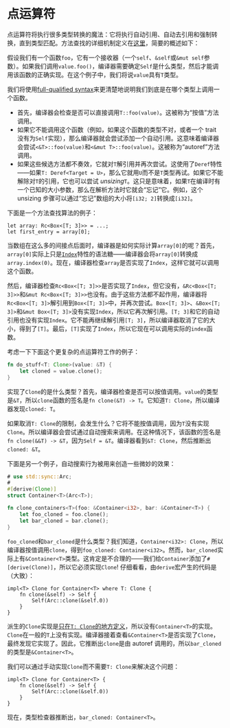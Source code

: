 # 点运算符

点运算符将执行很多类型转换的魔法：它将执行自动引用、自动去引用和强制转换，直到类型匹配。方法查找的详细机制定义在[这里][method_lookup]，简要的概述如下：

假设我们有一个函数`foo`，它有一个接收器（一个`self`、`&self`或`&mut self`参数）。如果我们调用`value.foo()`，编译器需要确定`Self`是什么类型，然后才能调用该函数的正确实现。在这个例子中，我们将说`value`具有`T`类型。

我们将使用[full-qualified syntax][fqs]来更清楚地说明我们到底是在哪个类型上调用一个函数。

- 首先，编译器会检查是否可以直接调用`T::foo(value)`。这被称为“按值”方法调用。
- 如果它不能调用这个函数（例如，如果这个函数的类型不对，或者一个 trait 没有为`Self`实现），那么编译器就会尝试添加一个自动引用。这意味着编译器会尝试`<&T>::foo(value)`和`<&mut T>::foo(value)`。这被称为“autoref”方法调用。
- 如果这些候选方法都不奏效，它就对`T`解引用并再次尝试。这使用了`Deref`特性——如果`T: Deref<Target = U>`，那么它就用`U`而不是`T`类型再试。如果它不能解除对`T`的引用，它也可以尝试 _unsizing_`T`。这只是意味着，如果`T`在编译时有一个已知的大小参数，那么在解析方法时它就会“忘记”它。例如，这个 unsizing 步骤可以通过“忘记”数组的大小将`[i32; 2]`转换成`[i32]`。

下面是一个方法查找算法的例子：

```rust,ignore
let array: Rc<Box<[T; 3]>> = ...;
let first_entry = array[0];
```

当数组在这么多的间接点后面时，编译器是如何实际计算`array[0]`的呢？首先，`array[0]`实际上只是[`Index`][index]特性的语法糖——编译器会将`array[0]`转换成`array.index(0)`。现在，编译器检查`array`是否实现了`Index`，这样它就可以调用这个函数。

然后，编译器检查`Rc<Box<[T; 3]>>`是否实现了`Index`，但它没有，`&Rc<Box<[T; 3]>>`和`&mut Rc<Box<[T; 3]>>`也没有。由于这些方法都不起作用，编译器将`Rc<Box<[T; 3]>`解引用到`Box<[T; 3]>`中，并再次尝试。`Box<[T; 3]>`、`&Box<[T; 3]>`和`&mut Box<[T; 3]>`没有实现`Index`，所以它再次解引用。`[T; 3]`和它的自动引用也没有实现`Index`。它不能再继续解引用`[T; 3]`，所以编译器取消了它的大小，得到了`[T]`。最后，`[T]`实现了`Index`，所以它现在可以调用实际的`index`函数。

考虑一下下面这个更复杂的点运算符工作的例子：

```rust
fn do_stuff<T: Clone>(value: &T) {
    let cloned = value.clone();
}
```

实现了`Clone`的是什么类型？首先，编译器检查是否可以按值调用。`value`的类型是`&T`，所以`clone`函数的签名是`fn clone(&T) -> T`。它知道`T: Clone`，所以编译器发现`cloned: T`。

如果取消`T: Clone`的限制，会发生什么？它将不能按值调用，因为`T`没有实现`Clone`。所以编译器会尝试通过自动搜索来调用。在这种情况下，该函数的签名是`fn clone(&&T) -> &T`，因为`Self = &T`。编译器看到`&T: Clone`，然后推断出`cloned: &T`。

下面是另一个例子，自动搜索行为被用来创造一些微妙的效果：

```rust
# use std::sync::Arc;
#
#[derive(Clone)]
struct Container<T>(Arc<T>);

fn clone_containers<T>(foo: &Container<i32>, bar: &Container<T>) {
    let foo_cloned = foo.clone();
    let bar_cloned = bar.clone();
}
```

`foo_cloned`和`bar_cloned`是什么类型？我们知道，`Container<i32>: Clone`，所以编译器按值调用`clone`，得到`foo_cloned: Container<i32>`。然而，`bar_cloned`实际上有`&Container<T>`类型。这肯定是不合理的——我们给`Container`添加了`#[derive(Clone)]`，所以它必须实现`Clone`! 仔细看看，由`derive`宏产生的代码是（大致）：

```rust,ignore
impl<T> Clone for Container<T> where T: Clone {
    fn clone(&self) -> Self {
        Self(Arc::clone(&self.0))
    }
}
```

派生的`Clone`实现是[只在`T: Clone`的地方定义][clone]，所以没有`Container<T>`的实现。`Clone`在一般的`T`上没有实现。编译器接着查看`&Container<T>`是否实现了`Clone`，最终发现它实现了。因此，它推断出`clone`是由 autoref 调用的，所以`bar_cloned`的类型是`&Container<T>`。

我们可以通过手动实现`Clone`而不需要`T: Clone`来解决这个问题：

```rust,ignore
impl<T> Clone for Container<T> {
    fn clone(&self) -> Self {
        Self(Arc::clone(&self.0))
    }
}
```

现在，类型检查器推断出，`bar_cloned: Container<T>`。

[fqs]: https://doc.rust-lang.org/book/ch19-03-advanced-traits.html#fully-qualified-syntax-for-disambiguation-calling-methods-with-the-same-name
[method_lookup]: https://rustc-dev-guide.rust-lang.org/method-lookup.html
[index]: https://doc.rust-lang.org/std/ops/trait.Index.html
[clone]: https://doc.rust-lang.org/std/clone/trait.Clone.html#derivable
